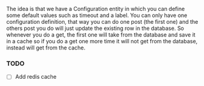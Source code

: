 The idea is that we have a Configuration entity in which you can define some default values such as timeout and a label.
You can only have one configuration definition, that way you can do one post (the first one) and the others post you do
will just update the existing row in the database. So whenever you do a get, the first one will take from the database
and save it in a cache so if you do a get one more time it will not get from the database, instead will get from the cache.

### TODO

* [ ] Add redis cache

